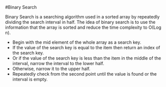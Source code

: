 #Binary Search

<p>Binary Search is a searching algorithm used in a sorted array by repeatedly dividing the search interval in half. The idea of binary search is to use the information that the array is sorted and reduce the time complexity to O(Log n). </p>
<ul>
 <li>Begin with the mid element of the whole array as a search key.</li>
  <li>If the value of the search key is equal to the item then return an index of the search key.</li>
  <li>Or if the value of the search key is less than the item in the middle of the interval, narrow the interval to the lower half.</li>
  <li>Otherwise, narrow it to the upper half.</li>
  <li>Repeatedly check from the second point until the value is found or the interval is empty.</li>
</ul>
